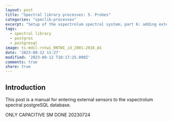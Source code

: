 ```yaml
---
layout: post
title: "Spectral library processes: 5. Probes"
categories: "speclib-processes"
excerpt: "Setup of the xspectrolum spectral system; part 6: adding external probes to the database"
tags:
  - spectral library
  - postgres
  - postgresql
image: ts-mdsl-rntwi_RNTWI_id_2001-2016_AS
date: '2023-08-12 11:27'
modified: '2023-08-12 T18:17:25.000Z'
comments: true
share: true
---
```


## Introduction

This post is a manual for entering external sensors to the xspectrolum spectral postgreSQL database.

ONLY CAPACITIVE SM DONE 20230724
